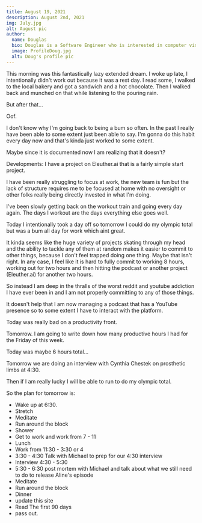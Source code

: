 ```yaml
---
title: August 19, 2021
description: August 2nd, 2021
img: July.jpg
alt: August pic
author:
  name: Douglas
  bio: Douglas is a Software Engineer who is interested in computer vision and our quest for strong AI. He also is constantly looking for ways to push the envelope of his personal mental and physical fitness.
  image: ProfileDoug.jpg
  alt: Doug's profile pic
---
```


This morning was this fantastically lazy extended dream. I woke up late, I intentionally didn't work out because it was a rest day. I read some, I walked to the local bakery and got a sandwich and a hot chocolate. Then I walked back and munched on that while listening to the pouring rain. 

But after that...

Oof.

I don't know why I'm going back to being a bum so often. 
In the past I really have been able to some extent just been able to say. I'm gonna do this habit every day now and that's kinda just worked to some extent.

Maybe since it is documented now I am realizing that it doesn't?

Developments: I have a project on Eleuther.ai that is a fairly simple start project.

I have been really struggling to focus at work, the new team is fun but the lack of structure requires me to be focused at home with no oversight or other folks really being directly invested in what I'm doing.

I've been slowly getting back on the workout train and going every day again. The days I workout are the days everything else goes well.

Today I intentionally took a day off so tomorrow I could do my olympic total but was a bum all day for work which aint great.

It kinda seems like the huge variety of projects skating through my head and the ability to tackle any of them at random makes it easier to commit to other things, because I don't feel trapped doing one thing. Maybe that isn't right.
In any case, I feel like it is hard to fully commit to working 8 hours, working out for two hours and then hitting the podcast or another project (Eleuther.ai) for another two hours.

So instead I am deep in the thralls of the worst reddit and youtube addiction I have ever been in and I am not properly committing to any of those things.

It doesn't help that I am now managing a podcast that has a YouTube presence so to some extent I have to interact with the platform.

Today was really bad on a productivity front.

Tomorrow. I am going to write down how many productive hours I had for the Friday of this week.

Today was maybe 6 hours total... 

Tomorrow we are doing an interview with Cynthia Chestek on prosthetic limbs at 4:30.

Then if I am really lucky I will be able to run to do my olympic total.

So the plan for tomorrow is:

* Wake up at 6:30.
* Stretch
* Meditate
* Run around the block
* Shower
* Get to work and work from 7 - 11
* Lunch
* Work from 11:30 - 3:30 or 4
* 3:30 - 4:30 Talk with Michael to prep for our 4:30 interview
* Interview 4:30 - 5:30
* 5:30 - 6:30 post mortem with Michael and talk about what we still need to do to release Aline's episode
* Meditate
* Run around the block
* Dinner
* update this site
* Read The first 90 days
* pass out.
